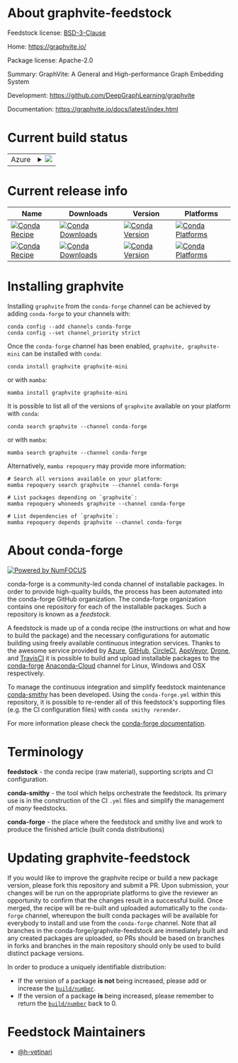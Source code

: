 About graphvite-feedstock
=========================

Feedstock license: [BSD-3-Clause](https://github.com/conda-forge/graphvite-feedstock/blob/main/LICENSE.txt)

Home: https://graphvite.io/

Package license: Apache-2.0

Summary: GraphVite: A General and High-performance Graph Embedding System

Development: https://github.com/DeepGraphLearning/graphvite

Documentation: https://graphvite.io/docs/latest/index.html

Current build status
====================


<table>
    
  <tr>
    <td>Azure</td>
    <td>
      <details>
        <summary>
          <a href="https://dev.azure.com/conda-forge/feedstock-builds/_build/latest?definitionId=15422&branchName=main">
            <img src="https://dev.azure.com/conda-forge/feedstock-builds/_apis/build/status/graphvite-feedstock?branchName=main">
          </a>
        </summary>
        <table>
          <thead><tr><th>Variant</th><th>Status</th></tr></thead>
          <tbody><tr>
              <td>linux_64_cuda_compilernvcccuda_compiler_version11.0cxx_compiler_version9numpy1.21python3.10.____cpython</td>
              <td>
                <a href="https://dev.azure.com/conda-forge/feedstock-builds/_build/latest?definitionId=15422&branchName=main">
                  <img src="https://dev.azure.com/conda-forge/feedstock-builds/_apis/build/status/graphvite-feedstock?branchName=main&jobName=linux&configuration=linux%20linux_64_cuda_compilernvcccuda_compiler_version11.0cxx_compiler_version9numpy1.21python3.10.____cpython" alt="variant">
                </a>
              </td>
            </tr><tr>
              <td>linux_64_cuda_compilernvcccuda_compiler_version11.0cxx_compiler_version9numpy1.21python3.8.____cpython</td>
              <td>
                <a href="https://dev.azure.com/conda-forge/feedstock-builds/_build/latest?definitionId=15422&branchName=main">
                  <img src="https://dev.azure.com/conda-forge/feedstock-builds/_apis/build/status/graphvite-feedstock?branchName=main&jobName=linux&configuration=linux%20linux_64_cuda_compilernvcccuda_compiler_version11.0cxx_compiler_version9numpy1.21python3.8.____cpython" alt="variant">
                </a>
              </td>
            </tr><tr>
              <td>linux_64_cuda_compilernvcccuda_compiler_version11.0cxx_compiler_version9numpy1.21python3.9.____cpython</td>
              <td>
                <a href="https://dev.azure.com/conda-forge/feedstock-builds/_build/latest?definitionId=15422&branchName=main">
                  <img src="https://dev.azure.com/conda-forge/feedstock-builds/_apis/build/status/graphvite-feedstock?branchName=main&jobName=linux&configuration=linux%20linux_64_cuda_compilernvcccuda_compiler_version11.0cxx_compiler_version9numpy1.21python3.9.____cpython" alt="variant">
                </a>
              </td>
            </tr><tr>
              <td>linux_64_cuda_compilernvcccuda_compiler_version11.0cxx_compiler_version9numpy1.23python3.11.____cpython</td>
              <td>
                <a href="https://dev.azure.com/conda-forge/feedstock-builds/_build/latest?definitionId=15422&branchName=main">
                  <img src="https://dev.azure.com/conda-forge/feedstock-builds/_apis/build/status/graphvite-feedstock?branchName=main&jobName=linux&configuration=linux%20linux_64_cuda_compilernvcccuda_compiler_version11.0cxx_compiler_version9numpy1.23python3.11.____cpython" alt="variant">
                </a>
              </td>
            </tr><tr>
              <td>linux_64_cuda_compilernvcccuda_compiler_version11.1cxx_compiler_version9numpy1.21python3.10.____cpython</td>
              <td>
                <a href="https://dev.azure.com/conda-forge/feedstock-builds/_build/latest?definitionId=15422&branchName=main">
                  <img src="https://dev.azure.com/conda-forge/feedstock-builds/_apis/build/status/graphvite-feedstock?branchName=main&jobName=linux&configuration=linux%20linux_64_cuda_compilernvcccuda_compiler_version11.1cxx_compiler_version9numpy1.21python3.10.____cpython" alt="variant">
                </a>
              </td>
            </tr><tr>
              <td>linux_64_cuda_compilernvcccuda_compiler_version11.1cxx_compiler_version9numpy1.21python3.8.____cpython</td>
              <td>
                <a href="https://dev.azure.com/conda-forge/feedstock-builds/_build/latest?definitionId=15422&branchName=main">
                  <img src="https://dev.azure.com/conda-forge/feedstock-builds/_apis/build/status/graphvite-feedstock?branchName=main&jobName=linux&configuration=linux%20linux_64_cuda_compilernvcccuda_compiler_version11.1cxx_compiler_version9numpy1.21python3.8.____cpython" alt="variant">
                </a>
              </td>
            </tr><tr>
              <td>linux_64_cuda_compilernvcccuda_compiler_version11.1cxx_compiler_version9numpy1.21python3.9.____cpython</td>
              <td>
                <a href="https://dev.azure.com/conda-forge/feedstock-builds/_build/latest?definitionId=15422&branchName=main">
                  <img src="https://dev.azure.com/conda-forge/feedstock-builds/_apis/build/status/graphvite-feedstock?branchName=main&jobName=linux&configuration=linux%20linux_64_cuda_compilernvcccuda_compiler_version11.1cxx_compiler_version9numpy1.21python3.9.____cpython" alt="variant">
                </a>
              </td>
            </tr><tr>
              <td>linux_64_cuda_compilernvcccuda_compiler_version11.1cxx_compiler_version9numpy1.23python3.11.____cpython</td>
              <td>
                <a href="https://dev.azure.com/conda-forge/feedstock-builds/_build/latest?definitionId=15422&branchName=main">
                  <img src="https://dev.azure.com/conda-forge/feedstock-builds/_apis/build/status/graphvite-feedstock?branchName=main&jobName=linux&configuration=linux%20linux_64_cuda_compilernvcccuda_compiler_version11.1cxx_compiler_version9numpy1.23python3.11.____cpython" alt="variant">
                </a>
              </td>
            </tr><tr>
              <td>linux_64_cuda_compilernvcccuda_compiler_version11.2cxx_compiler_version9numpy1.21python3.10.____cpython</td>
              <td>
                <a href="https://dev.azure.com/conda-forge/feedstock-builds/_build/latest?definitionId=15422&branchName=main">
                  <img src="https://dev.azure.com/conda-forge/feedstock-builds/_apis/build/status/graphvite-feedstock?branchName=main&jobName=linux&configuration=linux%20linux_64_cuda_compilernvcccuda_compiler_version11.2cxx_compiler_version9numpy1.21python3.10.____cpython" alt="variant">
                </a>
              </td>
            </tr><tr>
              <td>linux_64_cuda_compilernvcccuda_compiler_version11.2cxx_compiler_version9numpy1.21python3.8.____cpython</td>
              <td>
                <a href="https://dev.azure.com/conda-forge/feedstock-builds/_build/latest?definitionId=15422&branchName=main">
                  <img src="https://dev.azure.com/conda-forge/feedstock-builds/_apis/build/status/graphvite-feedstock?branchName=main&jobName=linux&configuration=linux%20linux_64_cuda_compilernvcccuda_compiler_version11.2cxx_compiler_version9numpy1.21python3.8.____cpython" alt="variant">
                </a>
              </td>
            </tr><tr>
              <td>linux_64_cuda_compilernvcccuda_compiler_version11.2cxx_compiler_version9numpy1.21python3.9.____cpython</td>
              <td>
                <a href="https://dev.azure.com/conda-forge/feedstock-builds/_build/latest?definitionId=15422&branchName=main">
                  <img src="https://dev.azure.com/conda-forge/feedstock-builds/_apis/build/status/graphvite-feedstock?branchName=main&jobName=linux&configuration=linux%20linux_64_cuda_compilernvcccuda_compiler_version11.2cxx_compiler_version9numpy1.21python3.9.____cpython" alt="variant">
                </a>
              </td>
            </tr><tr>
              <td>linux_64_cuda_compilernvcccuda_compiler_version11.2cxx_compiler_version9numpy1.23python3.11.____cpython</td>
              <td>
                <a href="https://dev.azure.com/conda-forge/feedstock-builds/_build/latest?definitionId=15422&branchName=main">
                  <img src="https://dev.azure.com/conda-forge/feedstock-builds/_apis/build/status/graphvite-feedstock?branchName=main&jobName=linux&configuration=linux%20linux_64_cuda_compilernvcccuda_compiler_version11.2cxx_compiler_version9numpy1.23python3.11.____cpython" alt="variant">
                </a>
              </td>
            </tr>
          </tbody>
        </table>
      </details>
    </td>
  </tr>
</table>

Current release info
====================

| Name | Downloads | Version | Platforms |
| --- | --- | --- | --- |
| [![Conda Recipe](https://img.shields.io/badge/recipe-graphvite-green.svg)](https://anaconda.org/conda-forge/graphvite) | [![Conda Downloads](https://img.shields.io/conda/dn/conda-forge/graphvite.svg)](https://anaconda.org/conda-forge/graphvite) | [![Conda Version](https://img.shields.io/conda/vn/conda-forge/graphvite.svg)](https://anaconda.org/conda-forge/graphvite) | [![Conda Platforms](https://img.shields.io/conda/pn/conda-forge/graphvite.svg)](https://anaconda.org/conda-forge/graphvite) |
| [![Conda Recipe](https://img.shields.io/badge/recipe-graphvite--mini-green.svg)](https://anaconda.org/conda-forge/graphvite-mini) | [![Conda Downloads](https://img.shields.io/conda/dn/conda-forge/graphvite-mini.svg)](https://anaconda.org/conda-forge/graphvite-mini) | [![Conda Version](https://img.shields.io/conda/vn/conda-forge/graphvite-mini.svg)](https://anaconda.org/conda-forge/graphvite-mini) | [![Conda Platforms](https://img.shields.io/conda/pn/conda-forge/graphvite-mini.svg)](https://anaconda.org/conda-forge/graphvite-mini) |

Installing graphvite
====================

Installing `graphvite` from the `conda-forge` channel can be achieved by adding `conda-forge` to your channels with:

```
conda config --add channels conda-forge
conda config --set channel_priority strict
```

Once the `conda-forge` channel has been enabled, `graphvite, graphvite-mini` can be installed with `conda`:

```
conda install graphvite graphvite-mini
```

or with `mamba`:

```
mamba install graphvite graphvite-mini
```

It is possible to list all of the versions of `graphvite` available on your platform with `conda`:

```
conda search graphvite --channel conda-forge
```

or with `mamba`:

```
mamba search graphvite --channel conda-forge
```

Alternatively, `mamba repoquery` may provide more information:

```
# Search all versions available on your platform:
mamba repoquery search graphvite --channel conda-forge

# List packages depending on `graphvite`:
mamba repoquery whoneeds graphvite --channel conda-forge

# List dependencies of `graphvite`:
mamba repoquery depends graphvite --channel conda-forge
```


About conda-forge
=================

[![Powered by
NumFOCUS](https://img.shields.io/badge/powered%20by-NumFOCUS-orange.svg?style=flat&colorA=E1523D&colorB=007D8A)](https://numfocus.org)

conda-forge is a community-led conda channel of installable packages.
In order to provide high-quality builds, the process has been automated into the
conda-forge GitHub organization. The conda-forge organization contains one repository
for each of the installable packages. Such a repository is known as a *feedstock*.

A feedstock is made up of a conda recipe (the instructions on what and how to build
the package) and the necessary configurations for automatic building using freely
available continuous integration services. Thanks to the awesome service provided by
[Azure](https://azure.microsoft.com/en-us/services/devops/), [GitHub](https://github.com/),
[CircleCI](https://circleci.com/), [AppVeyor](https://www.appveyor.com/),
[Drone](https://cloud.drone.io/welcome), and [TravisCI](https://travis-ci.com/)
it is possible to build and upload installable packages to the
[conda-forge](https://anaconda.org/conda-forge) [Anaconda-Cloud](https://anaconda.org/)
channel for Linux, Windows and OSX respectively.

To manage the continuous integration and simplify feedstock maintenance
[conda-smithy](https://github.com/conda-forge/conda-smithy) has been developed.
Using the ``conda-forge.yml`` within this repository, it is possible to re-render all of
this feedstock's supporting files (e.g. the CI configuration files) with ``conda smithy rerender``.

For more information please check the [conda-forge documentation](https://conda-forge.org/docs/).

Terminology
===========

**feedstock** - the conda recipe (raw material), supporting scripts and CI configuration.

**conda-smithy** - the tool which helps orchestrate the feedstock.
                   Its primary use is in the construction of the CI ``.yml`` files
                   and simplify the management of *many* feedstocks.

**conda-forge** - the place where the feedstock and smithy live and work to
                  produce the finished article (built conda distributions)


Updating graphvite-feedstock
============================

If you would like to improve the graphvite recipe or build a new
package version, please fork this repository and submit a PR. Upon submission,
your changes will be run on the appropriate platforms to give the reviewer an
opportunity to confirm that the changes result in a successful build. Once
merged, the recipe will be re-built and uploaded automatically to the
`conda-forge` channel, whereupon the built conda packages will be available for
everybody to install and use from the `conda-forge` channel.
Note that all branches in the conda-forge/graphvite-feedstock are
immediately built and any created packages are uploaded, so PRs should be based
on branches in forks and branches in the main repository should only be used to
build distinct package versions.

In order to produce a uniquely identifiable distribution:
 * If the version of a package **is not** being increased, please add or increase
   the [``build/number``](https://docs.conda.io/projects/conda-build/en/latest/resources/define-metadata.html#build-number-and-string).
 * If the version of a package **is** being increased, please remember to return
   the [``build/number``](https://docs.conda.io/projects/conda-build/en/latest/resources/define-metadata.html#build-number-and-string)
   back to 0.

Feedstock Maintainers
=====================

* [@h-vetinari](https://github.com/h-vetinari/)

